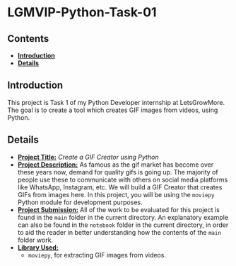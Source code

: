 <h1><b>LGMVIP-Python-Task-01</b></h1>

<h2><b>Contents</b></h2>

- [**Introduction**](#introduction)
- [**Details**](#details)

## **Introduction**
This project is Task 1 of my Python Developer internship at LetsGrowMore. The goal is to create a tool which creates GIF images from videos, using Python.

## **Details**
* **<u>Project Title:</u>** *Create a GIF Creator using Python*
* **<u>Project Description:</u>** As famous as the gif market has become over these years now, demand for quality gifs is going up. The majority of people use these to communicate with others on social media platforms like WhatsApp, Instagram, etc. We will build a GIF Creator that creates GIFs from images here. In this project, you will be using the `moviepy` Python module for development purposes.
* **<u>Project Submission:</u>** All of the work to be evaluated for this project is found in the `main` folder in the current directory. An explanatory example can also be found in the `notebook` folder in the current directory, in order to aid the reader in better understanding how the contents of the `main` folder work.
* **<u>Library Used:</u>** 
  - `moviepy`, for extracting GIF images from videos.

